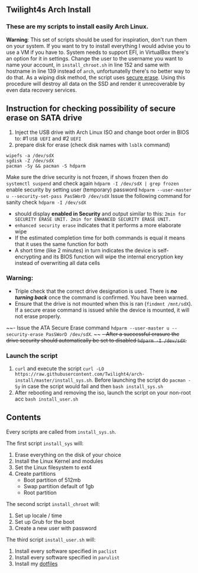 ## Twilight4s Arch Install

### These are my scripts to install easily Arch Linux.
**Warning**: This set of scripts should be used for inspiration, don't run them on your system. If you want to try to install everything I would advise you to use a VM if you have to. System needs to support EFI, in VirtualBox there's an option for it in settings. Change the user to the username you want to name your account, in `install_chroot.sh` in line 152 and same with hostname in line 139 instead of `arch`, unfortunatelly there's no better way to do that. As a wiping disk method, the script uses [secure erase](https://wiki.archlinux.org/title/Solid_state_drive/Memory_cell_clearing). Using this procedure will destroy all data on the SSD and render it unrecoverable by even data recovery services.


## Instruction for checking possibility of secure erase on SATA drive
1. Inject the USB drive with Arch Linux ISO and change boot order in BIOS to: #1 `USB UEFI` and #2 `UEFI`
2. prepare disk for erase (check disk names with `lsblk` command)
```
wipefs -a /dev/sdX
sgdisk -Z /dev/sdX
pacman -Sy && pacman -S hdparm
```
Make sure the drive security is not frozen, if shows frozen then do `systemctl suspend` and check again
`hdparm -I /dev/sdX | grep frozen`
enable security by setting user (temporary) password
`hdparm --user-master u --security-set-pass PasSWorD /dev/sdX`
Issue the following command for sanity check
`hdparm -I /dev/sdX` 
- should display **enabled in Security** and output similar to this:
`2min for SECURITY ERASE UNIT. 2min for ENHANCED SECURITY ERASE UNIT.`
- `enhanced security erase` indicates that it performs a more elaborate wipe
- If the estimated completion time for both commands is equal it means that it uses the same function for both
- A short time (like 2 minutes) in turn indicates the device is self-encrypting and its BIOS function will wipe the internal encryption key instead of overwriting all data cells

### Warning:
- Triple check that the correct drive designation is used. There is **_no turning back_** once the command is confirmed. You have been warned.
- Ensure that the drive is not mounted when this is ran (`findmnt /mnt/sdX`). If a secure erase command is issued while the device is mounted, it will not erase properly.

~~- Issue the ATA Secure Erase command `hdparm --user-master u --security-erase PasSWorD /dev/sdX`. ~~
~~- After a successful erasure the drive security should automatically be set to disabled `hdparm -I /dev/sdX`.~~

### Launch the script
1. `curl` and execute the script `curl -LO https://raw.githubusercontent.com/Twilight4/arch-install/master/install_sys.sh`. Before launching the script do `pacman -Sy` in case the script would fail and then `bash install_sys.sh`
2. After rebooting and removing the iso, launch the script on your non-root acc `bash install_user.sh`

## Contents
Every scripts are called from `install_sys.sh`.

The first script `install_sys` will:
1. Erase everything on the disk of your choice
2. Install the Linux Kernel and modules
3. Set the Linux filesystem to ext4
4. Create partitions
   - Boot partition of 512mb
   - Swap partition default of 1gb
   - Root partition

The second script `install_chroot` will:
1. Set up locale / time
2. Set up Grub for the boot
3. Create a new user with password

The third script `install_user.sh` will:
1. Install every software specified in `paclist`
2. Install every software specified in `parulist`
3. Install my [dotfiles](https://github.com/Twilight4/dotfiles)
